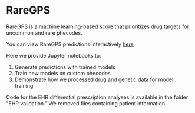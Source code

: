 # RareGPS
RareGPS is a machine learning-based score that prioritizes drug targets for uncommon and rare phecodes.

You can view RareGPS predictions interactively [here](https://rstudio-connect.hpc.mssm.edu/raregps/).

Here we provide Jupyter notebooks to:
1. Generate predictions with trained models
2. Train new models on custom phecodes
3. Demonstrate how we processed drug and genetic data for model training

Code for the EHR differential prescription analyses is available in the folder "EHR validation." We removed files containing patient information.